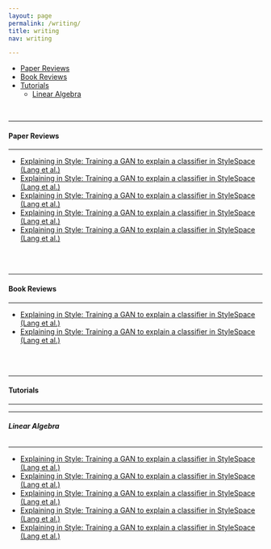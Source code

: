 ```yaml
---
layout: page
permalink: /writing/
title: writing
nav: writing

---
```




<!-- MarkdownTOC depth=4 -->


-  [Paper Reviews](#paper-reviews)
-  [Book Reviews](#book-reviews)
-  [Tutorials](#tutorials)
    - [Linear Algebra](#tutorials-linear-algebra)

<!-- /MarkdownTOC -->



<br/>

<a name="paper-reviews"></a>

---
#### **Paper Reviews**
---


* [Explaining in Style: Training a GAN to explain a classifier in StyleSpace (Lang et al.)](https://chrisnielsen.github.io/paper_reviews/2021-10-18_test_paper_review) 
* [Explaining in Style: Training a GAN to explain a classifier in StyleSpace (Lang et al.)](https://chrisnielsen.github.io/paper_reviews/2021-10-18_test_paper_review) 
* [Explaining in Style: Training a GAN to explain a classifier in StyleSpace (Lang et al.)](https://chrisnielsen.github.io/paper_reviews/2021-10-18_test_paper_review) 
* [Explaining in Style: Training a GAN to explain a classifier in StyleSpace (Lang et al.)](https://chrisnielsen.github.io/paper_reviews/2021-10-18_test_paper_review) 
* [Explaining in Style: Training a GAN to explain a classifier in StyleSpace (Lang et al.)](https://chrisnielsen.github.io/paper_reviews/2021-10-18_test_paper_review) 





<br/><br/>
<a name="book-reviews"></a>

---
#### **Book Reviews**
---

* [Explaining in Style: Training a GAN to explain a classifier in StyleSpace (Lang et al.)](https://chrisnielsen.github.io/paper_reviews/2021-10-18_test_paper_review) 
* [Explaining in Style: Training a GAN to explain a classifier in StyleSpace (Lang et al.)](https://chrisnielsen.github.io/paper_reviews/2021-10-18_test_paper_review) 






<br/><br/>
<a name="tutorials"></a>

---
#### **Tutorials**
---

---
<a name="tutorials-linear-algebra"></a>
###### **Linear Algebra**
---


* [Explaining in Style: Training a GAN to explain a classifier in StyleSpace (Lang et al.)](https://chrisnielsen.github.io/paper_reviews/2021-10-18_test_paper_review) 
* [Explaining in Style: Training a GAN to explain a classifier in StyleSpace (Lang et al.)](https://chrisnielsen.github.io/paper_reviews/2021-10-18_test_paper_review) 
* [Explaining in Style: Training a GAN to explain a classifier in StyleSpace (Lang et al.)](https://chrisnielsen.github.io/paper_reviews/2021-10-18_test_paper_review) 
* [Explaining in Style: Training a GAN to explain a classifier in StyleSpace (Lang et al.)](https://chrisnielsen.github.io/paper_reviews/2021-10-18_test_paper_review) 
* [Explaining in Style: Training a GAN to explain a classifier in StyleSpace (Lang et al.)](https://chrisnielsen.github.io/paper_reviews/2021-10-18_test_paper_review) 


<br/><br/>

